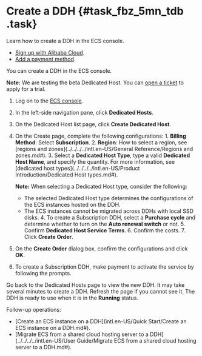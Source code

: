 # Create a DDH {#task_fbz_5mn_tdb .task}

Learn how to create a DDH in the ECS console.

-   [Sign up with Alibaba Cloud](https://www.alibabacloud.com/help/zh/doc-detail/50482.htm).
-   [Add a payment method](https://www.alibabacloud.com/help/zh/doc-detail/50517.htm).

You can create a DDH in the ECS console.

**Note:** We are testing the beta Dedicated Host. You can [open a ticket](https://workorder-intl.console.aliyun.com/#/ticket/createIndex) to apply for a trial.

1.   Log on to the [ECS console](https://ecs.console.aliyun.com/#/home). 
2.   In the left-side navigation pane, click **Dedicated Hosts**. 
3.  On the Dedicated Host list page, click **Create Dedicated Host**. 
4.   On the Create page, complete the following configurations: 
    1.  **Billing Method**: Select **Subscription**. 
    2.  **Region**: How to select a region, see [regions and zones](../../../../intl.en-US/General Reference/Regions and zones.md#). 
    3.  Select a **Dedicated Host Type**, type a valid **Dedicated Host Name**, and specify the quantity. For more information, see [dedicated host types](../../../../intl.en-US/Product Introduction/Dedicated Host types.md#). 

        **Note:** When selecting a Dedicated Host type, consider the following:

        -   The selected Dedicated Host type determines the configurations of the ECS instances hosted on the DDH.
        -   The ECS instances cannot be migrated across DDHs with local SSD disks.
    4.  To create a Subscription DDH, select a **Purchase cycle** and determine whether to turn on the **Auto renewal switch** or not. 
    5.  Confirm **Dedicated Host Service Terms**. 
    6.   Confirm the costs. 
    7.   Click **Create Order**. 
5.  On the **Create Order** dialog box, confirm the configurations and click **OK**. 
6.  To create a Subscription DDH, make payment to activate the service by following the prompts. 

Go back to the Dedicated Hosts page to view the new DDH. It may take several minutes to create a DDH. Refresh the page if you cannot see it. The DDH is ready to use when it is in the **Running** status.

Follow-up operations:

-   [Create an ECS instance on a DDH](intl.en-US/Quick Start/Create an ECS instance on a DDH.md#).
-   [Migrate ECS from a shared cloud hosting server to a DDH](../../../../intl.en-US/User Guide/Migrate ECS from a shared cloud hosting server to a DDH.md#).

